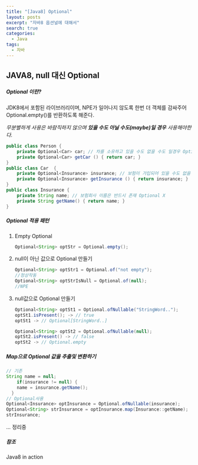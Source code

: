 ```yaml
---
title: "[Java8] Optional"
layout: posts
excerpt: "자바8 옵션널에 대해서"
search: true
categories:
  - Java
tags:
  - 자바
---
```

## JAVA8, null 대신 Optional

##### Optional 이란?  	

JDK8에서 포함된 라이브러리이며, NPE가 일어나지 않도록 한번 더 객체를 감싸주어 Optional.empty()를 반환하도록 해준다. 

*무분별하게 사용은 바람직하지 않으며 **있을 수도 아닐 수도(maybe)일 경우** 사용해야한다.*

```java
public class Person {
    private Optional<Car> car; // 차를 소유하고 있을 수도 없을 수도 일경우 Optional 
    private Optional<Car> getCar () { return car; }
}
public class Car  {
    private Optional<Insurance> insurance; // 보험이 가입되어 있을 수도 없을 수도 일경우 Optional 
    private Optional<Insurance> getInsurance () { return insurance; }
}
public class Insurance {
    private String name; // 보험회사 이름은 반드시 존재 Optional X 
    private String getName() { return name; }
}
```



##### Optional 적용 패턴

1. Empty Optional

   ```java
   Optional<String> optStr = Optional.empty();
   ```

2. null이 아닌 값으로 Optional 만들기

   ```java
   Optional<String> optStr1 = Optional.of("not empty");
   //정상작동
   Optional<String> optStrIsNull = Optional.of(null);
   //NPE 
   ```

3. null값으로 Optional 만들기 

   ```java
   Optional<String> optSt1 = Optional.ofNullable("StringWord..");
   optSt1.isPresent(); -> // true
   optSt1 -> // Optional[StringWord..]
   
   Optional<String> optSt2 = Optional.ofNullable(null);
   optSt2.isPresent() -> // false
   optSt2 -> // Optional.empty 
   ```



##### Map으로 Optional 값을 추출및 변환하기

```java
// 기존
String name = null;
	if(insurance != null) {
  	name = insurance.getName();
  }
// Optional사용 
Optional<Insurance> optInsurance = Optional.ofNullable(insurance);
Optional<String> strInsurance = optInsurance.map(Insurance::getName);
strInsurance;
```



... 정리중



##### 참조

Java8 in action 
